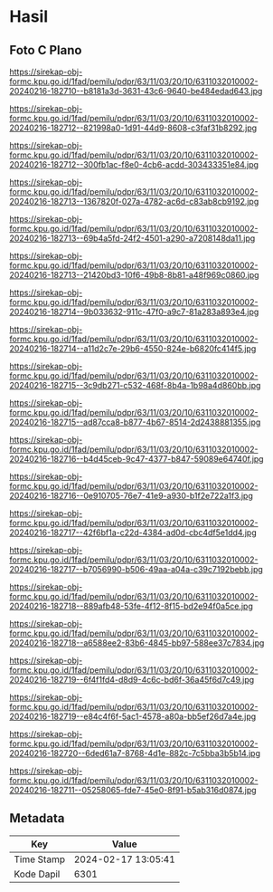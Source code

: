 # Hasil

## Foto C Plano

https://sirekap-obj-formc.kpu.go.id/1fad/pemilu/pdpr/63/11/03/20/10/6311032010002-20240216-182710--b8181a3d-3631-43c6-9640-be484edad643.jpg

https://sirekap-obj-formc.kpu.go.id/1fad/pemilu/pdpr/63/11/03/20/10/6311032010002-20240216-182712--821998a0-1d91-44d9-8608-c3faf31b8292.jpg

https://sirekap-obj-formc.kpu.go.id/1fad/pemilu/pdpr/63/11/03/20/10/6311032010002-20240216-182712--300fb1ac-f8e0-4cb6-acdd-303433351e84.jpg

https://sirekap-obj-formc.kpu.go.id/1fad/pemilu/pdpr/63/11/03/20/10/6311032010002-20240216-182713--1367820f-027a-4782-ac6d-c83ab8cb9192.jpg

https://sirekap-obj-formc.kpu.go.id/1fad/pemilu/pdpr/63/11/03/20/10/6311032010002-20240216-182713--69b4a5fd-24f2-4501-a290-a7208148da11.jpg

https://sirekap-obj-formc.kpu.go.id/1fad/pemilu/pdpr/63/11/03/20/10/6311032010002-20240216-182713--21420bd3-10f6-49b8-8b81-a48f969c0860.jpg

https://sirekap-obj-formc.kpu.go.id/1fad/pemilu/pdpr/63/11/03/20/10/6311032010002-20240216-182714--9b033632-911c-47f0-a9c7-81a283a893e4.jpg

https://sirekap-obj-formc.kpu.go.id/1fad/pemilu/pdpr/63/11/03/20/10/6311032010002-20240216-182714--a11d2c7e-29b6-4550-824e-b6820fc414f5.jpg

https://sirekap-obj-formc.kpu.go.id/1fad/pemilu/pdpr/63/11/03/20/10/6311032010002-20240216-182715--3c9db271-c532-468f-8b4a-1b98a4d860bb.jpg

https://sirekap-obj-formc.kpu.go.id/1fad/pemilu/pdpr/63/11/03/20/10/6311032010002-20240216-182715--ad87cca8-b877-4b67-8514-2d2438881355.jpg

https://sirekap-obj-formc.kpu.go.id/1fad/pemilu/pdpr/63/11/03/20/10/6311032010002-20240216-182716--b4d45ceb-9c47-4377-b847-59089e64740f.jpg

https://sirekap-obj-formc.kpu.go.id/1fad/pemilu/pdpr/63/11/03/20/10/6311032010002-20240216-182716--0e910705-76e7-41e9-a930-b1f2e722a1f3.jpg

https://sirekap-obj-formc.kpu.go.id/1fad/pemilu/pdpr/63/11/03/20/10/6311032010002-20240216-182717--42f6bf1a-c22d-4384-ad0d-cbc4df5e1dd4.jpg

https://sirekap-obj-formc.kpu.go.id/1fad/pemilu/pdpr/63/11/03/20/10/6311032010002-20240216-182717--b7056990-b506-49aa-a04a-c39c7192bebb.jpg

https://sirekap-obj-formc.kpu.go.id/1fad/pemilu/pdpr/63/11/03/20/10/6311032010002-20240216-182718--889afb48-53fe-4f12-8f15-bd2e94f0a5ce.jpg

https://sirekap-obj-formc.kpu.go.id/1fad/pemilu/pdpr/63/11/03/20/10/6311032010002-20240216-182718--a6588ee2-83b6-4845-bb97-588ee37c7834.jpg

https://sirekap-obj-formc.kpu.go.id/1fad/pemilu/pdpr/63/11/03/20/10/6311032010002-20240216-182719--6f4f1fd4-d8d9-4c6c-bd6f-36a45f6d7c49.jpg

https://sirekap-obj-formc.kpu.go.id/1fad/pemilu/pdpr/63/11/03/20/10/6311032010002-20240216-182719--e84c4f6f-5ac1-4578-a80a-bb5ef26d7a4e.jpg

https://sirekap-obj-formc.kpu.go.id/1fad/pemilu/pdpr/63/11/03/20/10/6311032010002-20240216-182720--6ded61a7-8768-4d1e-882c-7c5bba3b5b14.jpg

https://sirekap-obj-formc.kpu.go.id/1fad/pemilu/pdpr/63/11/03/20/10/6311032010002-20240216-182711--05258065-fde7-45e0-8f91-b5ab316d0874.jpg


## Metadata

| Key        | Value               |
| ---------- | ------------------- |
| Time Stamp | 2024-02-17 13:05:41 |
| Kode Dapil | 6301                |



